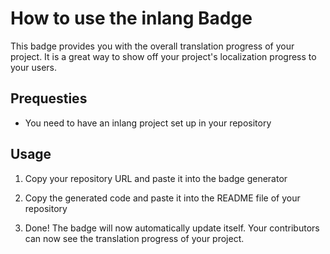 <inlang-badge-generator></inlang-badge-generator>

# How to use the inlang Badge

This badge provides you with the overall translation progress of your project. It is a great way to show off your project's localization progress to your users.

## Prequesties

- You need to have an inlang project set up in your repository

## Usage

1. Copy your repository URL and paste it into the badge generator

2. Copy the generated code and paste it into the README file of your repository

3. Done! The badge will now automatically update itself. Your contributors can now see the translation progress of your project.
